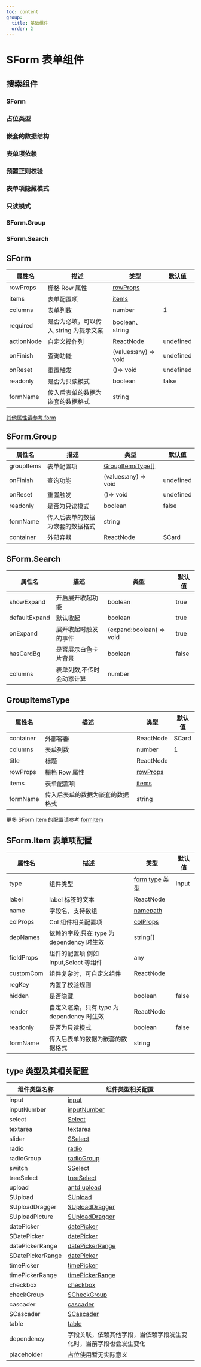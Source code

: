 ```yaml
---
toc: content
group:
  title: 基础组件
  order: 2
---
```


# SForm 表单组件

## 搜索组件

### SForm

<code src="./demos/form.tsx"></code>

### 占位类型

<code src="./demos/placeholder.tsx"></code>

### 嵌套的数据结构

<code src="./demos/form-name.tsx"></code>

<code src="./demos/form-group-name.tsx"></code>

### 表单项依赖

<code src="./demos/dependency.tsx"></code>

### 预置正则校验

<code src="./demos/reg.tsx"></code>

### 表单项隐藏模式

<code src="./demos/form-hidden.tsx"></code>

### 只读模式

<code src="./demos/form-readonly.tsx"></code>

<code src="./demos/formItem.tsx"></code>

### SForm.Group

<code src="./demos/group.tsx"></code>

<code src="./demos/customGroupContainer.tsx"></code>

### SForm.Search

<code src="./demos/search.tsx"></code>

## SForm

| 属性名     | 描述                                   | 类型                                                               | 默认值    |
| ---------- | -------------------------------------- | ------------------------------------------------------------------ | --------- |
| rowProps   | 栅格 Row 属性                          | [rowProps](https://ant-design.antgroup.com/components/grid-cn#row) |           |
| items      | 表单配置项                             | [items](/components/S-form#S.Item-表单项配置)                      |           |
| columns    | 表单列数                               | number                                                             | 1         |
| required   | 是否为必填，可以传入 string 为提示文案 | boolean、string                                                    |           |
| actionNode | 自定义操作列                           | ReactNode                                                          | undefined |
| onFinish   | 查询功能                               | (values:any) => void                                               | undefined |
| onReset    | 重置触发                               | ()=> void                                                          | undefined |
| readonly   | 是否为只读模式                         | boolean                                                            | false     |
| formName   | 传入后表单的数据为嵌套的数据格式       | string                                                             |           |

[其他属性请参考 form](https://ant-design.antgroup.com/components/form-cn#api)

## SForm.Group

| 属性名     | 描述                             | 类型                                                  | 默认值    |
| ---------- | -------------------------------- | ----------------------------------------------------- | --------- |
| groupItems | 表单配置项                       | [GroupItemsType[]](/components/S-form#groupitemstype) |           |
| onFinish   | 查询功能                         | (values:any) => void                                  | undefined |
| onReset    | 重置触发                         | ()=> void                                             | undefined |
| readonly   | 是否为只读模式                   | boolean                                               | false     |
| formName   | 传入后表单的数据为嵌套的数据格式 | string                                                |           |
| container  | 外部容器                         | ReactNode                                             | SCard     |

## SForm.Search

| 属性名        | 描述                      | 类型                     | 默认值 |
| ------------- | ------------------------- | ------------------------ | ------ |
| showExpand    | 开启展开收起功能          | boolean                  | true   |
| defaultExpand | 默认收起                  | boolean                  | true   |
| onExpand      | 展开收起时触发的事件      | (expand:boolean) => void | true   |
| hasCardBg     | 是否展示白色卡片背景      | boolean                  | false  |
| columns       | 表单列数,不传时会动态计算 | number                   |        |

## GroupItemsType

| 属性名    | 描述                             | 类型                                                               | 默认值 |
| --------- | -------------------------------- | ------------------------------------------------------------------ | ------ |
| container | 外部容器                         | ReactNode                                                          | SCard  |
| columns   | 表单列数                         | number                                                             | 1      |
| title     | 标题                             | ReactNode                                                          |        |
| rowProps  | 栅格 Row 属性                    | [rowProps](https://ant-design.antgroup.com/components/grid-cn#row) |        |
| items     | 表单配置项                       | [items](/components/form#items-表单项配置)                         |        |
| formName  | 传入后表单的数据为嵌套的数据格式 | string                                                             |        |

更多 SForm.Item 的配置请参考 [formItem](https://ant-design.antgroup.com/components/form-cn#formitem)

## SForm.Item 表单项配置

| 属性名     | 描述                                       | 类型                                                                    | 默认值 |
| ---------- | ------------------------------------------ | ----------------------------------------------------------------------- | ------ |
| type       | 组件类型                                   | [form type 类型](/components/form#type-类型及其相关配置)                | input  |
| label      | label 标签的文本                           | ReactNode                                                               |        |
| name       | 字段名，支持数组                           | [namepath](https://ant-design.antgroup.com/components/form-cn#namepath) |        |
| colProps   | Col 组件相关配置项                         | [colProps](https://ant-design.antgroup.com/components/grid-cn#col)      |        |
| depNames   | 依赖的字段,只在 type 为 dependency 时生效  | string[]                                                                |        |
| fieldProps | 组件的配置项 例如 Input,Select 等组件      | any                                                                     |        |
| customCom  | 组件复杂时，可自定义组件                   | ReactNode                                                               |        |
| regKey     | 内置了校验规则                             |                                                                         |        |
| hidden     | 是否隐藏                                   | boolean                                                                 | false  |
| render     | 自定义渲染，只有 type 为 dependency 时生效 | ReactNode                                                               |        |
| readonly   | 是否为只读模式                             | boolean                                                                 | false  |
| formName   | 传入后表单的数据为嵌套的数据格式           | string                                                                  |        |

## type 类型及其相关配置

| 组件类型名称     | 组件类型相关配置                                                                         |
| ---------------- | ---------------------------------------------------------------------------------------- |
| input            | [input](https://ant-design.antgroup.com/components/input-cn#input)                       |
| inputNumber      | [inputNumber](https://ant-design.antgroup.com/components/input-number-cn#api)            |
| select           | [Select](/components/select#api)                                                         |
| textarea         | [textarea](https://ant-design.antgroup.com/components/input-cn#inputtextarea)            |
| slider           | [SSelect](https://ant-design.antgroup.com/components/slider-cn#api)                      |
| radio            | [radio](https://ant-design.antgroup.com/components/radio-cn#api)                         |
| radioGroup       | [radioGroup](/components/radio-group#api)                                                |
| switch           | [SSelect](https://ant-design.antgroup.com/components/switch-cn#api)                      |
| treeSelect       | [treeSelect](https://ant-design.antgroup.com/components/tree-select-cn#api)              |
| upload           | [antd upload](/components/select#api)                                                    |
| SUpload          | [SUpload](/components/upload#api)                                                        |
| SUploadDragger   | [SUploadDragger](/components/upload#api)                                                 |
| SUploadPicture   | [SUploadDragger](/components/upload#api)                                                 |
| datePicker       | [datePicker](https://ant-design.antgroup.com/components/date-picker-cn#datepicker)       |
| SDatePicker      | [datePicker](/components/date-picker#api)                                                |
| datePickerRange  | [datePickerRange](https://ant-design.antgroup.com/components/date-picker-cn#rangepicker) |
| SDatePickerRange | [datePicker](/components/date-picker-range#api)                                          |
| timePicker       | [timePicker](https://ant-design.antgroup.com/components/time-picker-cn#api)              |
| timePickerRange  | [timePickerRange](https://ant-design.antgroup.com/components/time-picker-cn#rangepicker) |
| checkbox         | [checkbox](https://ant-design.antgroup.com/components/checkbox-cn#api)                   |
| checkGroup       | [SCheckGroup](/components/check-group#api)                                               |
| cascader         | [cascader](https://ant-design.antgroup.com/components/cascader-cn#api)                   |
| SCascader        | [SCascader](/components/cascader#api)                                                    |
| table            | [table](https://ant-design.antgroup.com/components/table-cn#api)                         |
| dependency       | 字段关联，依赖其他字段，当依赖字段发生变化时，当前字段也会发生变化                       |
| placeholder      | 占位使用暂无实际意义                                                                     |
